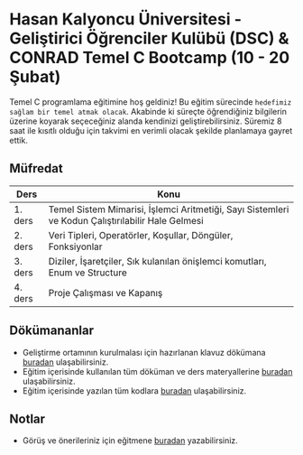 # Hasan Kalyoncu Üniversitesi - Geliştirici Öğrenciler Kulübü (DSC) & CONRAD Temel C Bootcamp (10 - 20 Şubat)

Temel C programlama eğitimine hoş geldiniz! Bu eğitim sürecinde `hedefimiz sağlam bir temel atmak olacak`.
Akabinde ki süreçte öğrendiğiniz bilgilerin üzerine koyarak seçeceğiniz alanda kendinizi geliştirebilirsiniz.
Süremiz 8 saat ile kısıtlı olduğu için takvimi en verimli olacak şekilde planlamaya gayret ettik.

## Müfredat

| Ders | Konu |
| - | - |
| 1. ders | Temel Sistem Mimarisi, İşlemci Aritmetiği, Sayı Sistemleri ve Kodun Çalıştırılabilir Hale Gelmesi |
| 2. ders | Veri Tipleri, Operatörler, Koşullar, Döngüler, Fonksiyonlar |
| 3. ders | Diziler, İşaretçiler, Sık kulanılan önişlemci komutları, Enum ve Structure |
| 4. ders | Proje Çalışması ve Kapanış |

## Dökümananlar
- Geliştirme ortamının kurulmalası için hazırlanan klavuz dökümana [buradan](docs/setup.md) ulaşabilirsiniz.
- Eğitim içerisinde kullanılan tüm döküman ve ders materyallerine [buradan](docs/) ulaşabilirsiniz.
- Eğitim içerisinde yazılan tüm kodlara [buradan](tutorials/) ulaşabilirsiniz.

## Notlar
- Görüş ve önerileriniz için eğitmene [buradan](mailto:neset@conradmuhendislik.com) yazabilirsiniz.